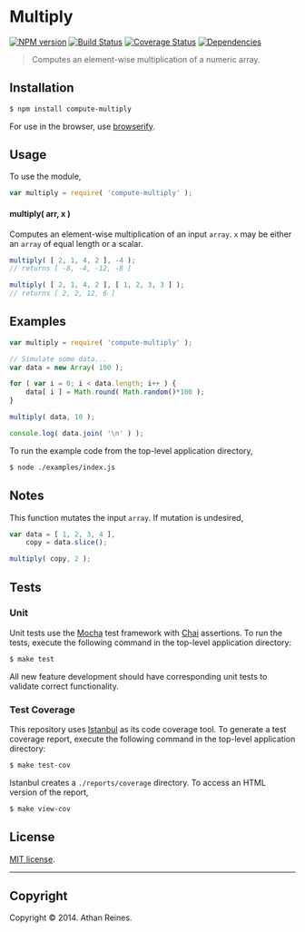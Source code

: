 Multiply
===
[![NPM version][npm-image]][npm-url] [![Build Status][travis-image]][travis-url] [![Coverage Status][coveralls-image]][coveralls-url] [![Dependencies][dependencies-image]][dependencies-url]

> Computes an element-wise multiplication of a numeric array.


## Installation

``` bash
$ npm install compute-multiply
```

For use in the browser, use [browserify](https://github.com/substack/node-browserify).


## Usage

To use the module,

``` javascript
var multiply = require( 'compute-multiply' );
```

#### multiply( arr, x )

Computes an element-wise multiplication of an input `array`. `x` may be either an `array` of equal length or a scalar.

``` javascript
multiply( [ 2, 1, 4, 2 ], -4 );
// returns [ -8, -4, -12, -8 ]

multiply( [ 2, 1, 4, 2 ], [ 1, 2, 3, 3 ] );
// returns [ 2, 2, 12, 6 ]
```


## Examples

``` javascript
var multiply = require( 'compute-multiply' );

// Simulate some data...
var data = new Array( 100 );

for ( var i = 0; i < data.length; i++ ) {
	data[ i ] = Math.round( Math.random()*100 );
}

multiply( data, 10 );

console.log( data.join( '\n' ) );
```

To run the example code from the top-level application directory,

``` bash
$ node ./examples/index.js
```


## Notes

This function mutates the input `array`. If mutation is undesired,

``` javascript
var data = [ 1, 2, 3, 4 ],
	copy = data.slice();

multiply( copy, 2 );
```



## Tests

### Unit

Unit tests use the [Mocha](http://visionmedia.github.io/mocha) test framework with [Chai](http://chaijs.com) assertions. To run the tests, execute the following command in the top-level application directory:

``` bash
$ make test
```

All new feature development should have corresponding unit tests to validate correct functionality.


### Test Coverage

This repository uses [Istanbul](https://github.com/gotwarlost/istanbul) as its code coverage tool. To generate a test coverage report, execute the following command in the top-level application directory:

``` bash
$ make test-cov
```

Istanbul creates a `./reports/coverage` directory. To access an HTML version of the report,

``` bash
$ make view-cov
```


## License

[MIT license](http://opensource.org/licenses/MIT). 


---
## Copyright

Copyright &copy; 2014. Athan Reines.


[npm-image]: http://img.shields.io/npm/v/compute-multiply.svg
[npm-url]: https://npmjs.org/package/compute-multiply

[travis-image]: http://img.shields.io/travis/compute-io/multiply/master.svg
[travis-url]: https://travis-ci.org/compute-io/multiply

[coveralls-image]: https://img.shields.io/coveralls/compute-io/multiply/master.svg
[coveralls-url]: https://coveralls.io/r/compute-io/multiply?branch=master

[dependencies-image]: http://img.shields.io/david/compute-io/multiply.svg
[dependencies-url]: https://david-dm.org/compute-io/multiply

[dev-dependencies-image]: http://img.shields.io/david/dev/compute-io/multiply.svg
[dev-dependencies-url]: https://david-dm.org/dev/compute-io/multiply

[github-issues-image]: http://img.shields.io/github/issues/compute-io/multiply.svg
[github-issues-url]: https://github.com/compute-io/multiply/issues
